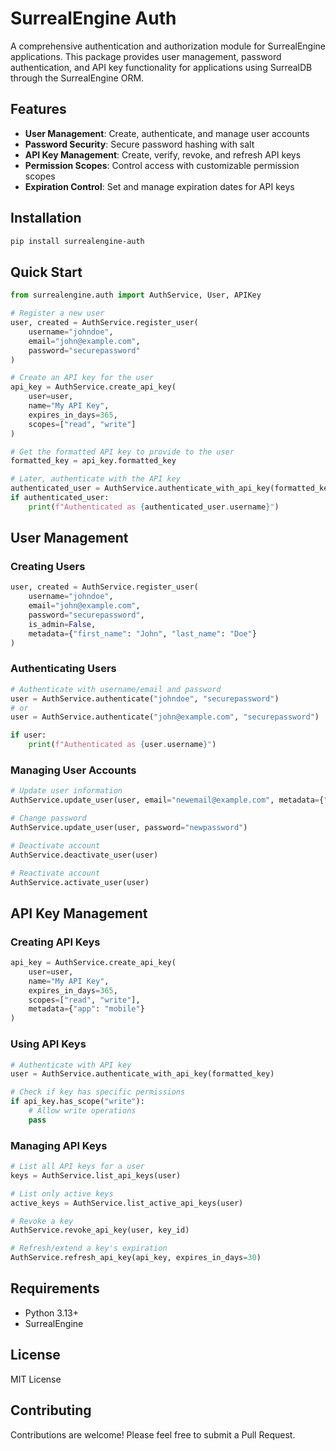# SurrealEngine Auth

A comprehensive authentication and authorization module for SurrealEngine applications. This package provides user management, password authentication, and API key functionality for applications using SurrealDB through the SurrealEngine ORM.

## Features

- **User Management**: Create, authenticate, and manage user accounts
- **Password Security**: Secure password hashing with salt
- **API Key Management**: Create, verify, revoke, and refresh API keys
- **Permission Scopes**: Control access with customizable permission scopes
- **Expiration Control**: Set and manage expiration dates for API keys

## Installation

```bash
pip install surrealengine-auth
```

## Quick Start

```python
from surrealengine.auth import AuthService, User, APIKey

# Register a new user
user, created = AuthService.register_user(
    username="johndoe",
    email="john@example.com",
    password="securepassword"
)

# Create an API key for the user
api_key = AuthService.create_api_key(
    user=user,
    name="My API Key",
    expires_in_days=365,
    scopes=["read", "write"]
)

# Get the formatted API key to provide to the user
formatted_key = api_key.formatted_key

# Later, authenticate with the API key
authenticated_user = AuthService.authenticate_with_api_key(formatted_key)
if authenticated_user:
    print(f"Authenticated as {authenticated_user.username}")
```

## User Management

### Creating Users

```python
user, created = AuthService.register_user(
    username="johndoe",
    email="john@example.com",
    password="securepassword",
    is_admin=False,
    metadata={"first_name": "John", "last_name": "Doe"}
)
```

### Authenticating Users

```python
# Authenticate with username/email and password
user = AuthService.authenticate("johndoe", "securepassword")
# or
user = AuthService.authenticate("john@example.com", "securepassword")

if user:
    print(f"Authenticated as {user.username}")
```

### Managing User Accounts

```python
# Update user information
AuthService.update_user(user, email="newemail@example.com", metadata={"phone": "123-456-7890"})

# Change password
AuthService.update_user(user, password="newpassword")

# Deactivate account
AuthService.deactivate_user(user)

# Reactivate account
AuthService.activate_user(user)
```

## API Key Management

### Creating API Keys

```python
api_key = AuthService.create_api_key(
    user=user,
    name="My API Key",
    expires_in_days=365,
    scopes=["read", "write"],
    metadata={"app": "mobile"}
)
```

### Using API Keys

```python
# Authenticate with API key
user = AuthService.authenticate_with_api_key(formatted_key)

# Check if key has specific permissions
if api_key.has_scope("write"):
    # Allow write operations
    pass
```

### Managing API Keys

```python
# List all API keys for a user
keys = AuthService.list_api_keys(user)

# List only active keys
active_keys = AuthService.list_active_api_keys(user)

# Revoke a key
AuthService.revoke_api_key(user, key_id)

# Refresh/extend a key's expiration
AuthService.refresh_api_key(api_key, expires_in_days=30)
```

## Requirements

- Python 3.13+
- SurrealEngine

## License

MIT License

## Contributing

Contributions are welcome! Please feel free to submit a Pull Request.